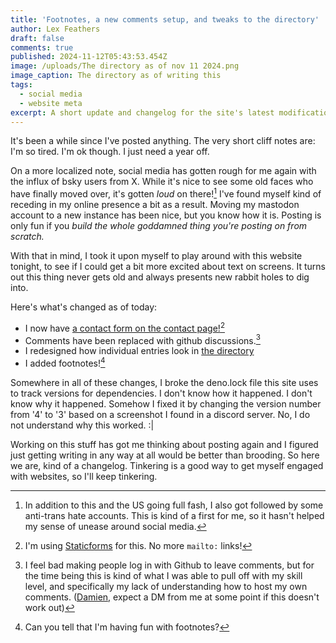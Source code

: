 ```yaml
---
title: 'Footnotes, a new comments setup, and tweaks to the directory'
author: Lex Feathers
draft: false
comments: true
published: 2024-11-12T05:43:53.454Z
image: /uploads/The directory as of nov 11 2024.png
image_caption: The directory as of writing this
tags:
  - social media
  - website meta
excerpt: A short update and changelog for the site's latest modifications.
---
```

It's been a while since I've posted anything. The very short cliff notes are: I'm so tired. I'm ok though. I just need a year off.

On a more localized note, social media has gotten rough for me again with the influx of bsky users from X. While it's nice to see some old faces who have finally moved over, it's gotten _loud_ on there![^1] I've found myself kind of receding in my online presence a bit as a result. Moving my mastodon account to a new instance has been nice, but you know how it is. Posting is only fun if you _build the whole goddamned thing you're posting on from scratch._

With that in mind, I took it upon myself to play around with this website tonight, to see if I could get a bit more excited about text on screens. It turns out this thing never gets old and always presents new rabbit holes to dig into.

Here's what's changed as of today:

- I now have [a contact form on the contact page!](https://lexfeathers.ca/pages/contact)[^2]
- Comments have been replaced with github discussions.[^3]
- I redesigned how individual entries look in [the directory](https://lexfeathers.ca/pages/directory)
- I added footnotes![^4]

Somewhere in all of these changes, I broke the deno.lock file this site uses to track versions for dependencies. I don't know how it happened. I don't know why it happened. Somehow I fixed it by changing the version number from '4' to '3' based on a screenshot I found in a discord server. No, I do not understand why this worked. :|

Working on this stuff has got me thinking about posting again and I figured just getting writing in any way at all would be better than brooding. So here we are, kind of a changelog. Tinkering is a good way to get myself engaged with websites, so I'll keep tinkering.

[^1]: In addition to this and the US going full fash, I also got followed by some anti-trans hate accounts. This is kind of a first for me, so it hasn't helped my sense of unease around social media.
[^2]: I'm using [Staticforms](https://www.staticforms.xyz/) for this. No more `mailto:` links!
[^3]: I feel bad making people log in with Github to leave comments, but for the time being this is kind of what I was able to pull off with my skill level, and specifically my lack of understanding how to host my own comments. ([Damien,](https://damien.zone) expect a DM from me at some point if this doesn't work out)
[^4]: Can you tell that I'm having fun with footnotes?
